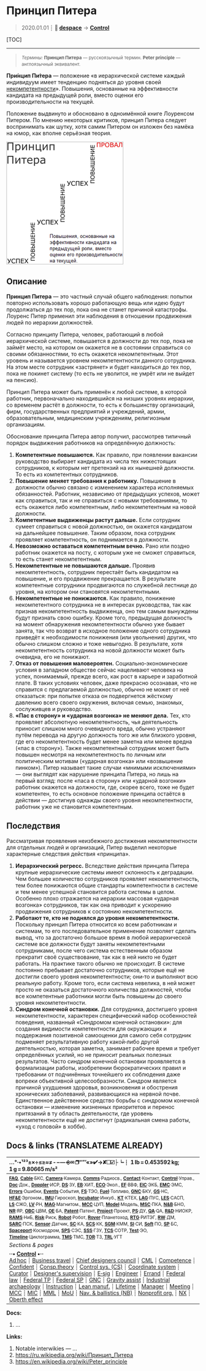 # Принцип Питера
> 2020.01.01 ┊ **🚀 [despace](index.md)** → **[Control](control.md)**

[TOC]

---

> <small>*Термины:* **Принцип Питера** — русскоязычный термин. **Peter principle** — англоязычный эквивалент.</small>

**При́нцип Пи́тера** — положение «в иерархической системе каждый индивидуум имеет тенденцию подняться до уровня своей [некомпетентности](competence.md)». Повышения, основанные на эффективности кандидата на предыдущей роли, вместо оценки его производительности на текущей.

Положение выдвинуто и обосновано в одноимённой книге Лоуренсом Питером. По мнению некоторых критиков, принцип Питера следует воспринимать как шутку, хотя самим Питером он изложен без намёка на юмор, как вполне серьёзная теория.

![](f/control/peter_principle_pic01.png)



<p style="page-break-after:always"> </p>

## Описание
**Принцип Питера** — это частный случай общего наблюдения: попытки повторно использовать хорошо работающую вещь или идею будут продолжаться до тех пор, пока она не станет причиной катастрофы. Лоуренс Питер применил эти наблюдения в отношении продвижения людей по иерархии должностей.

Согласно принципу Питера, человек, работающий в любой иерархической системе, повышается в должности до тех пор, пока не займёт место, на котором он окажется не в состоянии справиться со своими обязанностями, то есть окажется некомпетентным. Этот уровень и называется уровнем некомпетентности данного сотрудника. На этом месте сотрудник «застрянет» и будет находиться до тех пор, пока не покинет систему (то есть не уволится, не умрёт или не выйдет на пенсию).

Принцип Питера может быть применён к любой системе, в которой работник, первоначально находившийся на низших уровнях иерархии, со временем растёт в должности, то есть к большинству организаций, фирм, государственных предприятий и учреждений, армии, образовательным, медицинским учреждениям, религиозным организациям.

Обоснование принципа Питера автор получил, рассмотрев типичный порядок выдвижения работников на определённую должность:

   1. **Компетентные повышаются.** Как правило, при появлении вакансии руководство выбирает кандидата из числа тех нижестоящих сотрудников, к которым нет претензий на их нынешней должности. То есть из компетентных сотрудников.
   1. **Повышение меняет требования к работнику.** Повышение в должности обычно связано с изменением характера исполняемых обязанностей. Работник, независимо от предыдущих успехов, может как справиться, так и не справиться с новыми требованиями, то есть окажется либо компетентным, либо некомпетентным на новой должности.
   1. **Компетентные выдвиженцы растут дальше.** Если сотрудник сумеет справиться с новой должностью, он окажется кандидатом на дальнейшее повышение. Таким образом, пока сотрудник проявляет компетентность, он поднимается в должности.
   1. **Невозможно оставаться компетентным вечно.** Рано или поздно работник окажется на посту, с которым уже не сможет справиться, то есть станет некомпетентным.
   1. **Некомпетентные не повышаются дальше.** Проявив некомпетентность, сотрудник перестаёт быть кандидатом на повышение, и его продвижение прекращается. В результате компетентные сотрудники продвигаются по служебной лестнице до уровня, на котором они становятся некомпетентными.
   1. **Некомпетентные не понижаются.** Как правило, понижение некомпетентного сотрудника не в интересах руководства, так как признав некомпетентность выдвиженца, оно тем самым вынуждены будут признать свою ошибку. Кроме того, предыдущая должность на момент обнаружения некомпетентности обычно уже бывает занята, так что возврат в исходное положение одного сотрудника приведёт к необходимости понижения (или увольнения) других, что обычно слишком сложно и тоже невыгодно. В результате, хотя некомпетентность сотрудника на новой должности может быть очевидна, его не понижают.
   1. **Отказ от повышения маловероятен.** Социально‑экономические условия в западном обществе сейчас нацеливают человека на успех, понимаемый, прежде всего, как рост в карьере и заработной плате. В таких условиях человек, даже прекрасно осознавая, что не справится с предлагаемой должностью, обычно не может от неё отказаться: при попытке отказа он подвергнется жёсткому давлению всего своего окружения, включая семью, знакомых, сослуживцев и руководство.
   1. **«Пас в сторону» и «ударная возгонка» не меняют дела.** Тех, кто проявляет абсолютную некомпетентность, чья деятельность приносит слишком много очевидного вреда, обычно устраняют путём перевода на другую должность того же или близкого уровня, где его некомпетентность будет менее заметна или менее вредна («пас в сторону»). Также некомпетентный сотрудник может быть повышен несмотря на некомпетентность по личным или политическим мотивам («ударная возгонка» или «возвышение пинком»). Питер называет такие случаи «мнимыми исключениями» — они выглядят как нарушение принципа Питера, но лишь на первый взгляд: после «паса в сторону» или «ударной возгонки» работник окажется на должности, где, скорее всего, тоже не будет компетентен, то есть основное положение принципа остаётся в действии — достигнув однажды своего уровня некомпетентности, работник уже не становится компетентным.



## Последствия
Рассматривая проявления неизбежного достижения некомпетентности для отдельных людей и организаций, Питер выделил некоторые характерные следствия действия «принципа».

   1. **Иерархический регресс.** Вследствие действия принципа Питера крупные иерархические системы имеют склонность к деградации. Чем большее количество сотрудников проявляет некомпетентность, тем более понижаются общие стандарты компетентности в системе и тем менее успешной становится работа системы в целом. Особенно плохо отражается на иерархии массовая «ударная возгонка» сотрудников, так как она приводит к ускорению продвижения сотрудников к состоянию некомпетентности.
   1. **Работают те, кто не поднялся до уровня некомпетентности.** Поскольку принцип Питера относится ко всем работникам и системам, то его последовательное применение позволяет сделать вывод, что за достаточно большое время в любой иерархической системе все должности будут заняты некомпетентными сотрудниками, после чего система естественным образом прекратит своё существование, так как в ней никто не будет работать. На практике такого обычно не происходит. В системе постоянно пребывает достаточно сотрудников, которые ещё не достигли своего уровня некомпетентности; они‑то и выполняют всю реальную работу. Кроме того, если система невелика, в ней может просто не оказаться достаточного количества должностей, чтобы все компетентные работники могли быть повышены до своего уровня некомпетентности.
   1. **Синдром конечной остановки.** Для сотрудника, достигшего уровня некомпетентности, характерен специфический набор особенностей поведения, названный «Синдромом конечной остановки»: для создания видимости компетентности для окружающих и поддержания позитивной самооценки для самого себя сотрудник подменяет результативную работу какой‑либо другой деятельностью, которая заметна, занимает рабочее время и требует определённых усилий, но не приносит реальных полезных результатов. Часто синдром конечной остановки проявляется в формализации работы, изобретении бюрократических правил и требовании от подчинённых точнейшего их соблюдения даже вопреки объективной целесообразности. Синдром является причиной ухудшения здоровья, возникновения и обострения хронических заболеваний, развивающихся на нервной почве. Единственное действенное средство борьбы с синдромом конечной остановки — изменение жизненных приоритетов и перенос притязаний в ту область деятельности, где уровень некомпетентности ещё не достигнут (радикальная смена работы, «уход с головой» в хобби).



<p style="page-break-after:always"> </p>

## Docs & links (TRANSLATEME ALREADY)
|…°·•¹²³±×÷≤≥≈≠ ‑ −— ⎆✉ ❐“”’«»✔→✘☐☑├┕┆ 1 lb = 0.453592 kg; 1 g = 9.80665 m/s²|
|:--|
|<small>**[FAQ](faq.md)**, **[Cable](cable.md)**·БКС, **[Camera](camera.md)**·Камера, **[Comms](comms.md)**·Радиосв., **[Contact](contact.md)**·Контакт, **[Control](control.md)**·Управ., **[Doc](doc.md)**·Док., **[Doppler](doppler.md)**·ИСР, **[DS](ds.md)**·ЗУ, **[EB](eb.md)**·ХИТ, **[ECO](ecology.md)**·Экол., **[EF](ef.md)**·ВВФ, **[ElC](elc.md)**·ЭКБ, **[EMC](emc.md)**·ЭМС, **[Errors](error.md)**·Ошибки, **[Events](event.md)**·События, **[FS](fs.md)**·ТЭО, **[Fuel](fuel.md)**·Топливо, **[GNC](gnc.md)**·БКУ, **[GS](scs.md)**·НС, **[HF&E](hfe.md)**·Эргоном., **[IMU](imu.md)**·Гироскоп, **[Incubator](incubator.md)**·Инкуб., **[KT](kt.md)**·КТЕХ, **[LAG](lag.md)**·ПУC, **[LES](les.md)**·САСП, **[LS](ls.md)**·СЖО, **[LV](lv.md)**·РН, **[MAG](mag.md)**·Магнитом., **[MCC](mcc.md)**·ЦУП, **[Model](model.md)**·Модель, **[MSC](sc.md)**·ПКА, **[N&B](nnb.md)**·БНО, **[NR](nr.md)**·ЯР, **[OBC](obc.md)**·ЦВМ, **[OE](oe.md)**·БА, **[Patent](патент.md)**·Патент, **[Project](project.md)**·Проект, **[PS](ps.md)**·ДУ, **[QA](quality.md)**·QA, **[R&D](rnd.md)**·НИОКР, **[RAMS](rams.md)**·НиБ, **[Risk](risk.md)**·Риск, **[Robot](robotics.md)**·Робот, **[Rover](rover.md)**·Планетоход, **[RTG](rtg.md)**·РИТЭГ, **[RW](rw.md)**·ДМ, **[SARC](sarc.md)**·ПСК, **[Sensor](sensor.md)**·Датчик, **[SC](sc.md)**·КА, **[SCS](scs.md)**·КК, **[SGM](sgm.md)**·КММ, **[SI](si.md)**·СИ, **[Soft](soft.md)**·ПО, **[SP](sp.md)**·БС, **[Spaceport](spaceport.md)**·Космодром, **[SPS](sps.md)**·СЭС, **[SSS](sss.md)**·ГЗУ, **[TCS](tcs.md)**·СОТР, **[Test](test.md)**·ЭО, **[Timeline](timeline.md)**·Циклограмма, **[TMS](tms.md)**·ТМС, **[TOR](tor.md)**·ТЗ, **[TRL](trl.md)**·УГТ</small>|
|*Sections & pages*|
|**··• [Control](Control.md) •··**<br> [Ad hoc](ad_hoc.md) ┊ [Business travel](business_travel.md) ┊ [Chief designers council](cocd.md) ┊ [CML](cml.md) ┊ [Competence](competence.md) ┊ [Confident](confident.md) ┊ [Consp.theory](consp_theory.md) ┊ [Control sys. (CS)](cs.md) ┊ [Coordinate system](coord_sys.md) ┊ [Curator](curator.md) ┊ [Designer's supervision](des_spv.md) ┊ [E‑sig](esig.md) ┊ [Engineer](engineer.md) ┊ [Errand](errand.md) ┊ [Federal law](fed_law.md) ┊ [Federal TP](fed_tp.md) ┊ [Federal SP](fed_sp.md) ┊ [GNC](gnc.md) ┊ [Gravity assist](gravass.md) ┊ [Industrial archaeology](ind_arch.md) ┊ [Instruction](instruction.md) ┊ [Lean manuf.](lean_man.md) ┊ [Lifetime](lifetime.md) ┊ [Manager](manager.md) ┊ [Meeting](meeting.md) ┊ [MCC](mcc.md) ┊ [MIC](mic.md) ┊ [MML](mml.md) ┊ [MoU](mou.md) ┊ [Nav. & ballistics (NB)](nnb.md) ┊ [Nonprofit org.](nonprof_org.md) ┊ [NX](nx.md) ┊ [Oberth effect](oberth_eff.md) | ┊ [Org.structure](orgstruct.md) ┊ [Outcomes commission](outccom.md) ┊ [Patent](patent_res.md) ┊ [Peter prin.](peter_principle.md) ┊ [Plan](plan.md) ┊ [PMBok](pmbok.md) ┊ [Quorum](quorum.md) ┊ [R&D management](rnd_mgmt.md) ┊ [R&D support](rnd_support.md) ┊ [Recursion](recurs.md) ┊ [Schulze_method](schulze_method.md) ┊ [Sci'N'Tech activities](st_act.md) ┊ [Sci'N'Tech council](satc.md) ┊ [Single-window system](sw_sys.md) ┊ [Situ.leadership](situ_leadership.md) ┊ [Skunk works](skunk_works.md) ┊ [State arm. plan](plan_sa.md) ┊ [Swamp](swamp.md) ┊ [Teamcenter](teamcenter.md) ┊ [TRIZ](triz.md) ┊ [TRL](trl.md) ┊ [Veto](veto.md) ┊ [Workflow](workflow.md) ┊ [Workgroup](wg.md)|

**Docs:**

   1. …

**Links:**

   1. Notable interwikies — …
   1. <https://ru.wikipedia.org/wiki/Принцип_Питера>
   1. <https://en.wikipedia.org/wiki/Peter_principle>

